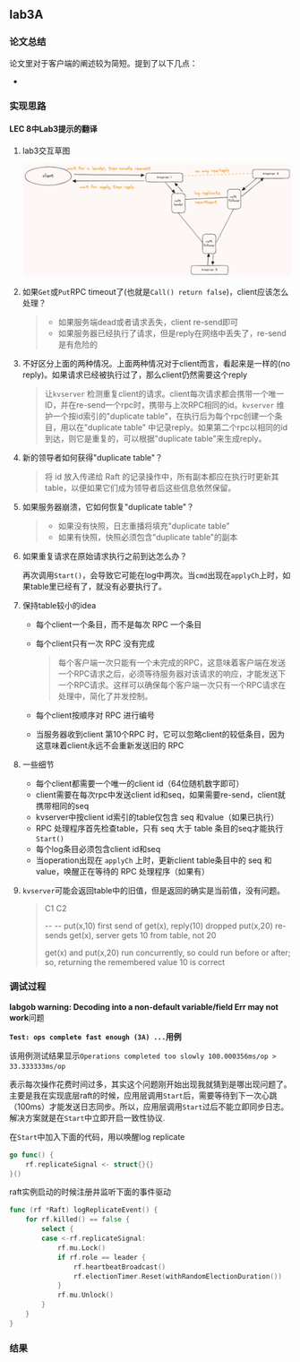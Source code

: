 ## lab3A

### 论文总结

论文里对于客户端的阐述较为简短。提到了以下几点：

- 

### 实现思路

#### LEC 8中Lab3提示的翻译

1. lab3交互草图

   ![image-20231212150951790](assets/image-20231212150951790.png)

2. 如果`Get`或`Put`RPC timeout了(也就是`Call() return false`)，client应该怎么处理？

   > - 如果服务端dead或者请求丢失，client re-send即可
   > - 如果服务器已经执行了请求，但是reply在网络中丢失了，re-send是有危险的

3. 不好区分上面的两种情况。上面两种情况对于client而言，看起来是一样的(no reply)。如果请求已经被执行过了，那么client仍然需要这个reply

   > 让`kvserver`
   检测重复client的请求。client每次请求都会携带一个唯一ID，并在re-send一个rpc时，携带与上次RPC相同的id。`kvserver`
   维护一个按id索引的"duplicate table"，在执行后为每个rpc创建一个条目，用以在"duplicate table"
   中记录reply。如果第二个rpc以相同的id到达，则它是重复的，可以根据"duplicate table"来生成reply。

4. 新的领导者如何获得"duplicate table"？

   > 将 id 放入传递给 Raft 的记录操作中，所有副本都应在执行时更新其table，以便如果它们成为领导者后这些信息依然保留。

5. 如果服务器崩溃，它如何恢复"duplicate table"？

   > - 如果没有快照，日志重播将填充"duplicate table"
   > - 如果有快照，快照必须包含"duplicate table"的副本

6. 如果重复请求在原始请求执行之前到达怎么办？

   再次调用`Start()`，会导致它可能在log中两次。当`cmd`出现在`applyCh`上时，如果table里已经有了，就没有必要执行了。

7. 保持table较小的idea

    - 每个client一个条目，而不是每次 RPC 一个条目

    - 每个client只有一次 RPC 没有完成

      > 每个客户端一次只能有一个未完成的RPC，这意味着客户端在发送一个RPC请求之后，必须等待服务器对该请求的响应，才能发送下一个RPC请求。这样可以确保每个客户端一次只有一个RPC请求在处理中，简化了并发控制。

    - 每个client按顺序对 RPC 进行编号

    - 当服务器收到client 第10个RPC 时，它可以忽略client的较低条目，因为这意味着client永远不会重新发送旧的 RPC

8. 一些细节

    - 每个client都需要一个唯一的client id（64位随机数字即可）
    - client需要在每次rpc中发送client id和seq，如果需要re-send，client就携带相同的seq
    - kvserver中按client id索引的table仅包含 seq 和value（如果已执行）
    - RPC 处理程序首先检查table，只有 seq 大于 table 条目的seq才能执行`Start()`
    - 每个log条目必须包含client id和seq
    - 当operation出现在 `applyCh` 上时，更新client table条目中的 seq 和 value，唤醒正在等待的 RPC 处理程序（如果有）

9. `kvserver`可能会返回table中的旧值，但是返回的确实是当前值，没有问题。

   > C1 C2
   >
   >    \-- --
   > put(x,10)
   > first send of get(x), reply(10) dropped
   > put(x,20)
   > re-sends get(x), server gets 10 from table, not 20
   >
   >   get(x) and put(x,20) run concurrently, so could run before or after;
   > so, returning the remembered value 10 is correct

### 调试过程

**labgob warning: Decoding into a non-default variable/field Err may not work**问题



**`Test: ops complete fast enough (3A) ...`用例**

该用例测试结果显示`Operations completed too slowly 100.000356ms/op > 33.333333ms/op`

表示每次操作花费时间过多，其实这个问题刚开始出现我就猜到是哪出现问题了。主要是我在实现底层raft的时候，应用层调用`Start`后，需要等待到下一次心跳（100ms）才能发送日志同步。所以，应用层调用`Start`过后不能立即同步日志。解决方案就是在`Start`中立即开启一致性协议.

在`Start`中加入下面的代码，用以唤醒log replicate

```go
go func() {
    rf.replicateSignal <- struct{}{}
}()
```

raft实例启动的时候注册并监听下面的事件驱动

```go
func (rf *Raft) logReplicateEvent() {
	for rf.killed() == false {
		select {
		case <-rf.replicateSignal:
			rf.mu.Lock()
			if rf.role == leader {
				rf.heartbeatBroadcast()
				rf.electionTimer.Reset(withRandomElectionDuration())
			}
			rf.mu.Unlock()
		}
	}
}
```



### 结果
